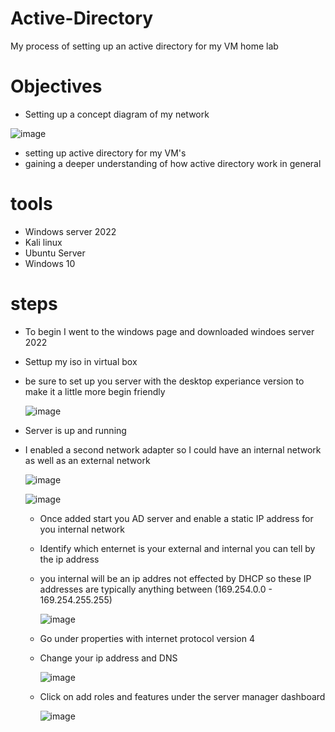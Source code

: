 # Active-Directory
My process of setting up an active directory for my VM home lab

# Objectives
- Setting up a concept diagram of my network
  
 ![image](https://github.com/user-attachments/assets/992458d8-4dfa-45fd-b273-a6772e94489d)

  
- setting up active directory for my VM's
- gaining a deeper understanding of how active directory work in general
  
# tools
- Windows server 2022
- Kali linux
- Ubuntu Server
- Windows 10

# steps
- To begin I went to the windows page and downloaded windoes server 2022
- Settup my iso in virtual box
- be sure to set up you server with the desktop experiance version to make it a little more begin friendly

  ![image](https://github.com/user-attachments/assets/212fa8ed-36b2-4be4-9f47-aeac76325775)


- Server is up and running
- I enabled a second network adapter so I could have an internal network as well as an external network

  ![image](https://github.com/user-attachments/assets/39df3b52-508a-4db9-9491-77f21849e1ca)


  ![image](https://github.com/user-attachments/assets/bafe9e00-e6de-4f3e-86e3-276df6f070c6)

  - Once added start you AD server and enable a static IP address for you internal network
  - Identify which enternet is your external and internal you can tell by the ip address
  - you internal will be an ip addres not effected by DHCP so these IP addresses are typically anything between (169.254.0.0 - 169.254.255.255)
 
    ![image](https://github.com/user-attachments/assets/00101d3a-b8c6-4e53-83ba-19b53b3b558f)
  - Go under properties with  internet protocol version 4
  - Change your ip address and DNS

    ![image](https://github.com/user-attachments/assets/65d89d35-e976-413f-a598-5c78a3aca12b)

  - Click on add roles and features under the server manager dashboard

    ![image](https://github.com/user-attachments/assets/63805f82-0ac4-4005-8f22-52363e12383f)


    



    
    




